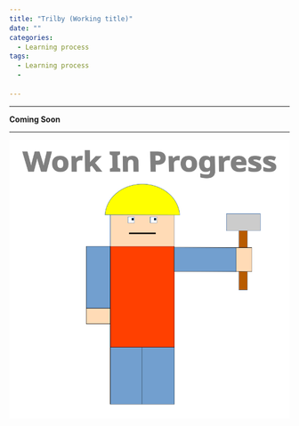 ```yaml
---
title: "Trilby (Working title)"
date: ""
categories:
  - Learning process
tags:
  - Learning process
  - 

---
```


***

<strong>Coming Soon</strong>

***
<!--Fedora/RedHat/CentOS-->
![WIP](/assets/images/common/WIP.png)